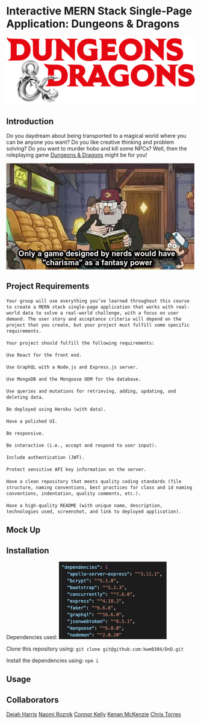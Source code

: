 # Interactive MERN Stack Single-Page Application: Dungeons & Dragons
![Alt text](/client/public/assets/logo.png "D&D Logo")

## Introduction
Do you daydream about being transported to a magical world where you can be anyone you want? Do you like creative thinking and problem solving? Do you want to murder hobo and kill some NPCs? Well, then the roleplaying game [Dungeons & Dragons](https://www.youtube.com/watch?v=hS208QGIv0U&list=PLj-th81xdZwhxi2fO6xOxFjZCcvkSkIqM&index=3) might be for you!

![Alt text](/client/public/assets/gif.webp "Hilarious gif")

## Project Requirements
```
Your group will use everything you’ve learned throughout this course to create a MERN stack single-page application that works with real-world data to solve a real-world challenge, with a focus on user demand. The user story and acceptance criteria will depend on the project that you create, but your project must fulfill some specific requirements.

Your project should fulfill the following requirements:

Use React for the front end.

Use GraphQL with a Node.js and Express.js server.

Use MongoDB and the Mongoose ODM for the database.

Use queries and mutations for retrieving, adding, updating, and deleting data.

Be deployed using Heroku (with data).

Have a polished UI.

Be responsive.

Be interactive (i.e., accept and respond to user input).

Include authentication (JWT).

Protect sensitive API key information on the server.

Have a clean repository that meets quality coding standards (file structure, naming conventions, best practices for class and id naming conventions, indentation, quality comments, etc.).

Have a high-quality README (with unique name, description, technologies used, screenshot, and link to deployed application).
```

## Mock Up

## Installation
Dependencies used:
![Alt text](/client/public/assets/dependencies.png "Dependencies")

Clone this repository using:
```git clone git@github.com:kwm0304/DnD.git```

Install the dependencies using:
```npm i```

## Usage

## Collaborators
[Dejah Harris](https://github.com/DejahHarris)
[Naomi Roznik](https://github.com/n-roz)
[Connor Kelly](https://github.com/connorkelly96)
[Kenan McKenzie](https://github.com/kwm0304)
[Chris Torres](https://github.com/ctorre-21)
